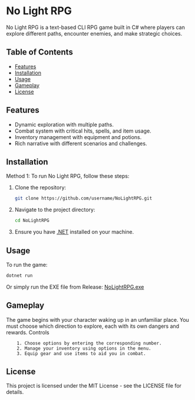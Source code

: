 # No Light RPG

No Light RPG is a text-based CLI RPG game built in C# where players can explore different paths, encounter enemies, and make strategic choices.

## Table of Contents

- [Features](#features)
- [Installation](#installation)
- [Usage](#usage)
- [Gameplay](#gameplay)
- [License](#license)

## Features

- Dynamic exploration with multiple paths.
- Combat system with critical hits, spells, and item usage.
- Inventory management with equipment and potions.
- Rich narrative with different scenarios and challenges.

## Installation

Method 1:
To run No Light RPG, follow these steps:

1. Clone the repository:
    ```bash
    git clone https://github.com/username/NoLightRPG.git
    ```
2. Navigate to the project directory:
    ```bash
    cd NoLightRPG
    ```
3. Ensure you have [.NET](https://dotnet.microsoft.com/download) installed on your machine.

## Usage

To run the game:

```bash
dotnet run
```
Or simply run the EXE file from Release:
[NoLightRPG.exe](https://github.com/NotNebu/No-Light/releases/download/Demo/No.Light.RPG.exe)

## Gameplay

The game begins with your character waking up in an unfamiliar place. You must choose which direction to explore, each with its own dangers and rewards.
Controls
```
    1. Choose options by entering the corresponding number.
    2. Manage your inventory using options in the menu.
    3. Equip gear and use items to aid you in combat.
```
## License

This project is licensed under the MIT License - see the LICENSE file for details.

